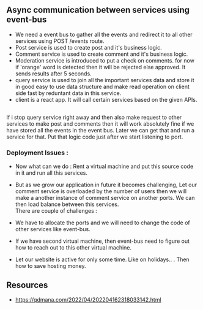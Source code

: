 
## Async communication between services using event-bus

- We need a event bus to gather all the events and redirect it to all other services using POST /events route.
- Post service is used to create post and it's business logic.
- Comment service is used to create comment and it's business logic.
- Moderation service is introduced to put a check on comments. for now if 'orange' word is detected then it will be rejected else approved. It sends results after 5 seconds.
- query service is used to join all the important services data and store it in good easy to use data structure and make read operation on client side fast by reduntant data in this service.
- client is a react app. It will call certain services based on the given APIs.


##
If i stop query service right away and then also make request to other services to make post and comments then it will work absolutely fine if we have stored all the events in the event bus. Later we can get that and run a service for that. Put that logic code just after we start listening to port.

### Deployment Issues : 
- Now what can we do : Rent a virtual machine and put this source code in it and run all this services.

- But as we grow our application in future it becomes challenging, Let our comment service is overloaded by the number of users then we will make a another instance of comment service on another ports. We can then load balance between this services. <br>
There are couple of challenges : <br>
- We have to allocate the ports and we will need to change the code of other services like event-bus.
- If we have second virtual machine, then event-bus need to figure out how to reach out to this other virtual machine.
- Let our website is active for only some time. Like on holidays.. . Then how to save hosting money.


## Resources 
- https://qdmana.com/2022/04/202204162318033142.html